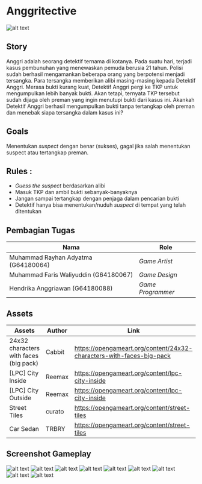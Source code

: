 # Anggritective
![alt text](https://github.com/hendrikaang/GrafkomP2K7/blob/main/MainMenu.PNG)

## Story
Anggri adalah seorang detektif ternama di kotanya. Pada suatu hari, terjadi kasus pembunuhan yang menewaskan pemuda berusia 21 tahun. Polisi sudah berhasil mengamankan beberapa orang yang berpotensi menjadi tersangka. Para tersangka memberikan alibi masing-masing kepada Detektif Anggri. Merasa bukti kurang kuat, Detektif Anggri pergi ke TKP untuk mengumpulkan lebih banyak bukti. Akan tetapi, ternyata TKP tersebut sudah dijaga oleh preman yang ingin menutupi bukti dari kasus ini. Akankah Detektif Anggri berhasil mengumpulkan bukti tanpa tertangkap oleh preman dan menebak siapa tersangka dalam kasus ini?

## Goals
  Menentukan *suspect* dengan benar (sukses), gagal jika salah menentukan suspect atau tertangkap preman.

## Rules : 
- *Guess the suspect* berdasarkan alibi
- Masuk TKP dan ambil bukti sebanyak-banyaknya
- Jangan sampai tertangkap dengan penjaga dalam pencarian bukti
- Detektif hanya bisa menentukan/nuduh *suspect* di tempat yang telah ditentukan

## Pembagian Tugas
| Nama | Role |
| ------ | ------ |
| Muhammad Rayhan Adyatma (G64180064) | *Game Artist* |
| Muhammad Faris Waliyuddin (G64180067) | *Game Design* |
| Hendrika Anggriawan (G64180088) | *Game Programmer* |

## Assets
| Assets | Author | Link |
| ------ | ------ | ------|
| 24x32 characters with faces (big pack) | Cabbit | https://opengameart.org/content/24x32-characters-with-faces-big-pack |
| [LPC] City Inside | Reemax | https://opengameart.org/content/lpc-city-inside |
| [LPC] City Outside | Reemax | https://opengameart.org/content/lpc-city-inside |
| Street Tiles | curato | https://opengameart.org/content/street-tiles |
| Car Sedan | TRBRY | https://opengameart.org/content/street-tiles |

## Screenshot Gameplay
![alt text](https://github.com/hendrikaang/GrafkomP2K7/blob/main/Screenshots/1.PNG)
![alt text](https://github.com/hendrikaang/GrafkomP2K7/blob/main/Screenshots/2.PNG)
![alt text](https://github.com/hendrikaang/GrafkomP2K7/blob/main/Screenshots/2_1.PNG)
![alt text](https://github.com/hendrikaang/GrafkomP2K7/blob/main/Screenshots/3.PNG)
![alt text](https://github.com/hendrikaang/GrafkomP2K7/blob/main/Screenshots/4.PNG)
![alt text](https://github.com/hendrikaang/GrafkomP2K7/blob/main/Screenshots/5.PNG)
![alt text](https://github.com/hendrikaang/GrafkomP2K7/blob/main/Screenshots/6.PNG)
![alt text](https://github.com/hendrikaang/GrafkomP2K7/blob/main/Screenshots/7.PNG)
![alt text](https://github.com/hendrikaang/GrafkomP2K7/blob/main/Screenshots/8.PNG)
